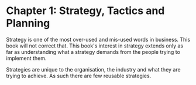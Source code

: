 # Chapter 1: Strategy, Tactics and Planning

Strategy is one of the most over-used and mis-used words in business. This book will not correct that. This book's interest in strategy extends only as far as understanding what a strategy demands from the people trying to implement them.

Strategies are unique to the organisation, the industry and what they are trying to achieve. As such there are few reusable strategies. 